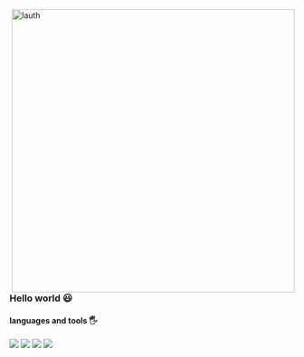 <div>
<img src="https://user-images.githubusercontent.com/51475411/199662277-f99abb61-ebce-47ec-8249-0c6f24654a8c.jpg" alt="lauth" width="500" align="right"/>
</div>

### Hello world 😃

#### languages and tools 🖐️
<a><img src="https://img.shields.io/static/v1?logo=Spring&message=Spring&label=&color=white"/></a>
<a><img src="https://img.shields.io/static/v1?logo=java&message=Java&label=&color=red"/></a>
<a><img src="https://img.shields.io/static/v1?logo=GIT&message=Git&label=&color=orange"/></a>
<a><img src="https://img.shields.io/static/v1?logo=docker&message=Docker&label=&color=black"/></a>

